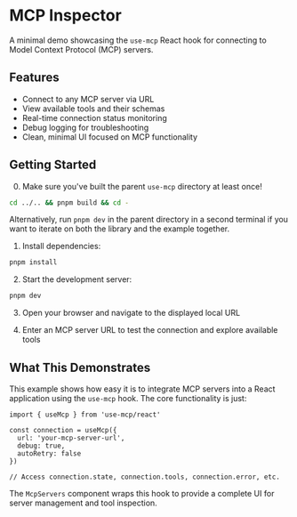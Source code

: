 # MCP Inspector

A minimal demo showcasing the `use-mcp` React hook for connecting to Model Context Protocol (MCP) servers.

## Features

- Connect to any MCP server via URL
- View available tools and their schemas
- Real-time connection status monitoring
- Debug logging for troubleshooting
- Clean, minimal UI focused on MCP functionality

## Getting Started

0. Make sure you've built the parent `use-mcp` directory at least once!
```bash
cd ../.. && pnpm build && cd -
```

Alternatively, run `pnpm dev` in the parent directory in a second terminal if you want to iterate on both the library and the example together.

1. Install dependencies:
```bash
pnpm install
```

2. Start the development server:
```bash
pnpm dev
```

3. Open your browser and navigate to the displayed local URL

4. Enter an MCP server URL to test the connection and explore available tools

## What This Demonstrates

This example shows how easy it is to integrate MCP servers into a React application using the `use-mcp` hook. The core functionality is just:

```tsx
import { useMcp } from 'use-mcp/react'

const connection = useMcp({
  url: 'your-mcp-server-url',
  debug: true,
  autoRetry: false
})

// Access connection.state, connection.tools, connection.error, etc.
```

The `McpServers` component wraps this hook to provide a complete UI for server management and tool inspection.
